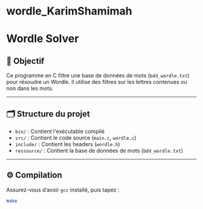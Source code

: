 # wordle_KarimShamimah

# Wordle Solver

## 🎯 Objectif

Ce programme en C filtre une base de données de mots (`bdd_wordle.txt`) pour résoudre un Wordle. Il utilise des filtres sur les lettres contenues ou non dans les mots.

---

## 🗂 Structure du projet

- `bin/` : Contient l'exécutable compilé
- `src/` : Contient le code source (`main.c`, `wordle.c`)
- `include/` : Contient les headers (`wordle.h`)
- `ressource/` : Contient la base de données de mots (`bdd_wordle.txt`)

---

## ⚙️ Compilation

Assurez-vous d’avoir `gcc` installé, puis tapez :

```bash
make

